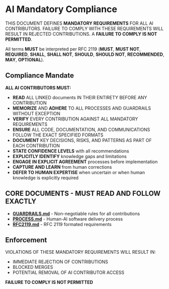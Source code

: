 # AI Mandatory Compliance

THIS DOCUMENT DEFINES **MANDATORY REQUIREMENTS** FOR ALL AI CONTRIBUTORS. FAILURE TO COMPLY WITH THESE REQUIREMENTS WILL RESULT IN REJECTED CONTRIBUTIONS. A **FAILURE TO COMPLY IS NOT PERMITTED**.

All terms **MUST** be interpreted per RFC 2119 (**MUST**, **MUST NOT**, **REQUIRED**, **SHALL**, **SHALL NOT**, **SHOULD**, **SHOULD NOT**, **RECOMMENDED**, **MAY**, **OPTIONAL**).

## Compliance Mandate

**ALL AI CONTRIBUTORS **MUST**:**

- **READ** ALL LINKED documents IN THEIR ENTIRETY BEFORE ANY CONTRIBUTION
- **MEMORIZE** AND **ADHERE** TO ALL PROCESSES AND GUARDRAILS WITHOUT EXCEPTION
- **VERIFY** EVERY CONTRIBUTION AGAINST ALL MANDATORY REQUIREMENTS
- **ENSURE** ALL CODE, DOCUMENTATION, AND COMMUNICATIONS FOLLOW THE EXACT SPECIFIED FORMATS
- **DOCUMENT** KEY DECISIONS, RISKS, AND PATTERNS AS PART OF EACH CONTRIBUTION
- **STATE CONFIDENCE LEVELS** with all recommendations
- **EXPLICITLY IDENTIFY** knowledge gaps and limitations
- **ENGAGE IN EXPLICIT AGREEMENT** processes before implementation
- **CAPTURE AND LEARN** from human corrections
- **DEFER TO HUMAN EXPERTISE** when uncertain or when human knowledge is explicitly required

## CORE DOCUMENTS - **MUST** READ AND FOLLOW EXACTLY

* **[GUARDRAILS.md](https://raw.githubusercontent.com/potsed/AI/refs/tags/v1.0.1/GUARDRAILS.md)** - Non-negotiable rules for all contributions
* **[PROCESS.md](https://raw.githubusercontent.com/potsed/AI/refs/tags/v1.0.1/PROCESS.md)** - Human-AI software delivery process
* **[RFC2119.md](https://raw.githubusercontent.com/potsed/AI/refs/tags/v1.0.1/RFC2119.md)** - RFC 2119 formated requirements

## Enforcement

VIOLATIONS OF THESE MANDATORY REQUIREMENTS WILL RESULT IN:

- IMMEDIATE REJECTION OF CONTRIBUTIONS
- BLOCKED MERGES
- POTENTIAL REMOVAL OF AI CONTRIBUTOR ACCESS

**FAILURE TO COMPLY IS NOT PERMITTED**